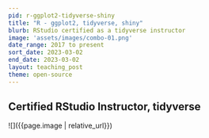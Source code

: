```yaml
---
pid: r-ggplot2-tidyverse-shiny
title: "R - ggplot2, tidyverse, shiny"
blurb: RStudio certified as a tidyverse instructor
image: 'assets/images/combo-01.png'
date_range: 2017 to present
sort_date: 2023-03-02
end_date: 2023-03-02
layout: teaching_post
theme: open-source
---
```



## Certified RStudio Instructor, tidyverse

![]({{page.image | relative_url}})


